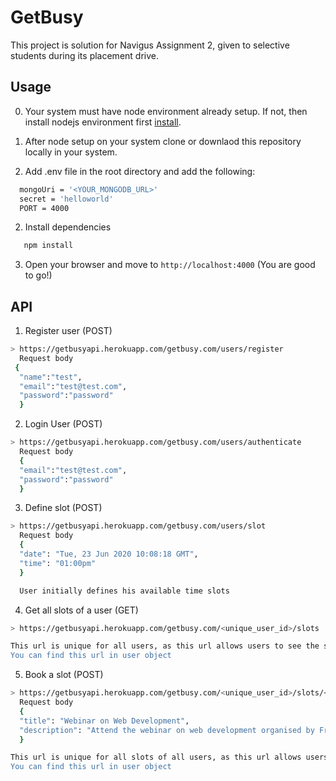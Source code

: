 # GetBusy

This project is solution for Navigus Assignment 2, given to selective students during its placement drive.

## Usage

0. Your system must have node environment already setup. If not, then install nodejs environment first [install](https://nodejs.org/en/download/).

1. After node setup on your system clone or downlaod this repository locally in your system.

1. Add .env file in the root directory and add the following:
```sh
  mongoUri = '<YOUR_MONGODB_URL>'
  secret = 'helloworld'
  PORT = 4000
```
2. Install dependencies
```sh
   npm install
```
3. Open your browser and move to ```http://localhost:4000``` (You are good to go!)

## API 

1. Register user (POST)
```sh
> https://getbusyapi.herokuapp.com/getbusy.com/users/register 
  Request body
 { 
  "name":"test",
  "email":"test@test.com",
  "password":"password"
  }
```
2. Login User (POST)
```sh
> https://getbusyapi.herokuapp.com/getbusy.com/users/authenticate
  Request body 
  { 
  "email":"test@test.com",
  "password":"password"
  }
```
3. Define slot (POST)
```sh
> https://getbusyapi.herokuapp.com/getbusy.com/users/slot
  Request body 
  { 
  "date": "Tue, 23 Jun 2020 10:08:18 GMT",
  "time": "01:00pm"
  }

  User initially defines his available time slots
```
4. Get all slots of a user (GET)
```sh
> https://getbusyapi.herokuapp.com/getbusy.com/<unique_user_id>/slots

This url is unique for all users, as this url allows users to see the specific user's available time slots.
You can find this url in user object
```
5. Book a slot (POST)
```sh
> https://getbusyapi.herokuapp.com/getbusy.com/<unique_user_id>/slots/<unique_slot_id>
  Request body 
  { 
  "title": "Webinar on Web Development",
  "description": "Attend the webinar on web development organised by FreeCodeCamp.org"
  }

This url is unique for all slots of all users, as this url allows users book the specific user's specific time slot.
You can find this url in user object
```
